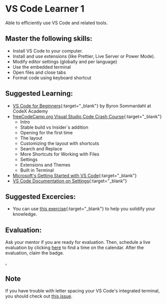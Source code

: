 # VS Code Learner 1

Able to efficiently use VS Code and related tools.

## Master the following skills:

- Install VS Code to your computer.
- Install and use extensions (like Prettier, Live Server or Power Mode).
- Modify editor settings (globally and per language)
- Use the embedded terminal
- Open files and close tabs
- Format code using keyboard shortcut

## Suggested Learning:

- [VS Code for Beginners](https://youtu.be/0fROnrISdZU){:target="\_blank"} by Byron Sommardahl at CodeX Academy
- [freeCodeCamp.org Visual Studio Code Crash Course](https://www.youtube.com/watch?v=WPqXP_kLzpo&ab_channel=freeCodeCamp.org){:target="\_blank"}
  - Intro
  - Stable build vs Insider´s addition
  - Opening for the first time
  - The layout
  - Customizing the layout with shortcuts
  - Search and Replace
  - More Shortcuts for Working with Files
  - Settings
  - Extensions and Themes
  - Built in Terminal
- [Microsoft's Getting Started with VS Code](https://code.visualstudio.com/docs/introvideos/basics){:target="\_blank"}
- [VS Code Documentation on Settings](https://code.visualstudio.com/docs/getstarted/settings){:target="\_blank"}

## Suggested Excercies:

- You can use [this exercise](https://docs.google.com/document/d/14CHbTdab9pN10hCuc5JvQRh4r1_zCBCymKiHMkS8Qrg/edit?usp=sharing){:target="\_blank"} to help you solidify your knowledge.

## Evaluation:

Ask your mentor if you are ready for evaluation. Then, schedule a live evaluation by clicking [here](https://calendly.com/codex-evaluations/1-first-steps?a1=VS%20Code%20Learner%201&a2=hpvFRz6yTtu2VvQPyA8LFg) to find a time on the calendar. After the evaluation, claim the badge.

[.](level-1)

## Note

If you have trouble with letter spacing your VS Code's integrated terminal, you should check out [this issue](https://github.com/microsoft/vscode/issues/35681).
